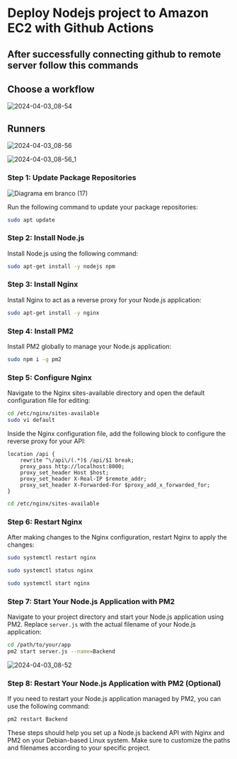 # Deploy Nodejs project to Amazon EC2 with Github Actions

## After successfully connecting github to remote server follow this commands


## Choose a workflow
![2024-04-03_08-54](https://github.com/fch-bsp/aws-nodejs-deploy/assets/102867453/c9594f06-215e-4506-8254-4eefe6eb877f)

## Runners

![2024-04-03_08-56](https://github.com/fch-bsp/aws-nodejs-deploy/assets/102867453/f19b743c-c2eb-457f-8c05-0d06bd62d133)


![2024-04-03_08-56_1](https://github.com/fch-bsp/aws-nodejs-deploy/assets/102867453/b54d7eb0-5afe-40f8-90d0-f87a7f73a9a3)

### Step 1: Update Package Repositories

![Diagrama em branco (17)](https://github.com/fch-bsp/aws-nodejs-deploy/assets/102867453/71123d2b-63c3-426b-bbf2-48adb77d75d0)



Run the following command to update your package repositories:

```bash
sudo apt update
```

### Step 2: Install Node.js

Install Node.js using the following command:

```bash
sudo apt-get install -y nodejs npm
```

### Step 3: Install Nginx

Install Nginx to act as a reverse proxy for your Node.js application:

```bash
sudo apt-get install -y nginx
```

### Step 4: Install PM2

Install PM2 globally to manage your Node.js application:

```bash
sudo npm i -g pm2
```


### Step 5: Configure Nginx

Navigate to the Nginx sites-available directory and open the default configuration file for editing:

```bash
cd /etc/nginx/sites-available
sudo vi default
```

Inside the Nginx configuration file, add the following block to configure the reverse proxy for your API:

```nginx
location /api {
    rewrite ^\/api\/(.*)$ /api/$1 break;
    proxy_pass http://localhost:8000;
    proxy_set_header Host $host;
    proxy_set_header X-Real-IP $remote_addr;
    proxy_set_header X-Forwarded-For $proxy_add_x_forwarded_for;
}
```
```bash
cd /etc/nginx/sites-available

```
### Step 6: Restart Nginx

After making changes to the Nginx configuration, restart Nginx to apply the changes:

```bash
sudo systemctl restart nginx
```
```bash
sudo systemctl status nginx
```
```bash
sudo systemctl start nginx
```

### Step 7: Start Your Node.js Application with PM2

Navigate to your project directory and start your Node.js application using PM2. Replace `server.js` with the actual filename of your Node.js application:

```bash
cd /path/to/your/app
pm2 start server.js --name=Backend
```
![2024-04-03_08-52](https://github.com/fch-bsp/aws-nodejs-deploy/assets/102867453/2c48d3af-7eaf-444d-9916-89253b763f0f)


### Step 8: Restart Your Node.js Application with PM2 (Optional)

If you need to restart your Node.js application managed by PM2, you can use the following command:

```bash
pm2 restart Backend
```

These steps should help you set up a Node.js backend API with Nginx and PM2 on your Debian-based Linux system. Make sure to customize the paths and filenames according to your specific project.
